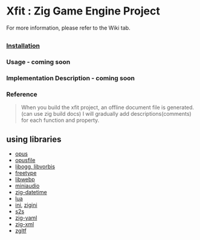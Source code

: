 # Xfit : Zig Game Engine Project

For more information, please refer to the Wiki tab.

##

### [Installation](https://github.com/xfitgd/xfit/wiki/Installation)

### Usage - coming soon

### Implementation Description - coming soon

### Reference

> When you build the xfit project, an offline document file is generated.(can use zig build docs) I will gradually add descriptions(comments) for each function and property.

## using libraries

- [opus](https://github.com/xiph/opus)
- [opusfile](https://github.com/xiph/opusfile)
- [libogg, libvorbis](https://xiph.org/downloads/)
- [freetype](https://freetype.org/)
- [libwebp](https://chromium.googlesource.com/webm/libwebp)
- [miniaudio](https://github.com/mackron/miniaudio)
- [zig-datetime](https://github.com/frmdstryr/zig-datetime)
- [lua](https://github.com/lua/lua)
- [ini](https://github.com/ziglibs/ini), [zigini](https://github.com/Kawaii-Ash/zigini)
- [s2s](https://github.com/ziglibs/s2s)
- [zig-yaml](https://github.com/kubkon/zig-yaml)
- [zig-xml](https://github.com/ianprime0509/zig-xml)
- [zgltf](https://github.com/kooparse/zgltf)
